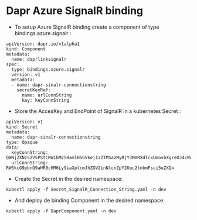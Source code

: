 # Dapr Azure SignalR binding

* To setup Azure SignalR binding create a component of type bindings.azure.signalr :
`````
apiVersion: dapr.io/v1alpha1
kind: Component
metadata:
  name: daprlinksignalr
spec:
  type: bindings.azure.signalr
  version: v1
  metadata:
  - name: dapr-sinalr-connectionstring
    secretKeyRef:
      name: urlConnString
      key: keyConnString
`````

* Store the AccesKey and EndPoint of SignalR in a kubernetes Secret :
````
apiVersion: v1
kind: Secret
metadata:
  name: dapr-sinalr-connectionstring
type: Opaque
data:
  keyConnString: QWNjZXNzS2V5PStCRW1hM25HamlHSGVkejIzZTM5a2MyRjY3MXRXdTcxUmovbXgreUJ4cWc9
  urlConnString: RW5kcG9pbnQ9aHR0cHM6Ly9iaXplcmJhZGV2LnNlcnZpY2Uuc2lnbmFsci5uZXQ=
````

* Create the Secret in the desired namespace:
````
kubectl apply -f Secret_SignalR_Connection_String.yaml -n dev
````

* And deploy de binding Component in the desired namespace:
````
kubectl apply -f DaprComponent.yaml -n dev
````